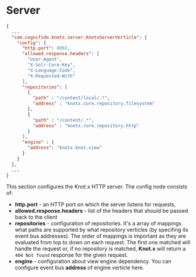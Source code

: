 # Server
```json
{
  ...
  "com.cognifide.knotx.server.KnotxServerVerticle": {
    "config": {
      "http.port": 8092,
      "allowed.response.headers": [
        "User-Agent",
        "X-Solr-Core-Key",
        "X-Language-Code",
        "X-Requested-With"
      ],
      "repositories": [
        {
          "path" : "/content/local/.*",
          "address" : "knotx.core.repository.filesystem"
        },
        {
          "path" : "/content/.*",
          "address" : "knotx.core.repository.http"
        }
      ],
      "engine" : {
        "address": "knotx.knot.view"
      }
    }
  },
  ...
}
```
This section configures the Knot.x HTTP server. The config node consists of:

- **http.port** - an HTTP port on which the server listens for requests,
- **allowed.response.headers** - list of the headers that should be passed back to the client
- **repositories** - configuration of repositories. It's a array of mappings what paths are supported by what repository verticles (by specifing its event bus addresses). The order of mappings is important as they are evaluated from top to down on each request. The first one matched will handle the request or, if no repository is matched, **Knot.x** will return a `404 Not found` response for the given request.
- **engine** - configuration about view engine dependency. You can configure event bus **address** of engine verticle here.

